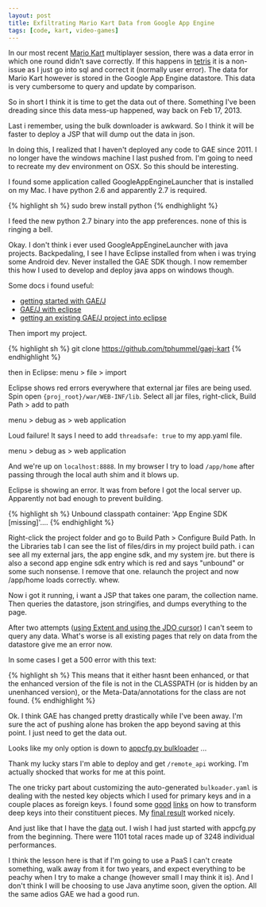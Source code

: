 ```yaml
---
layout: post
title: Exfiltrating Mario Kart Data from Google App Engine
tags: [code, kart, video-games]
---
```


In our most recent [Mario Kart][3] multiplayer session, there was a data error in which one round didn't save correctly. If this happens in [tetris][0] it is a non-issue as I just go into sql and correct it (normally user error). The data for Mario Kart however is stored in the Google App Engine datastore. This data is very cumbersome to query and update by comparison.

So in short I think it is time to get the data out of there. Something I've been dreading since this data mess-up happened, way back on Feb 17, 2013.

Last i remember, using the bulk downloader is awkward. So I think it will be faster to deploy a JSP that will dump out the data in json.

In doing this, I realized that I haven't deployed any code to GAE since 2011. I no longer have the windows machine I last pushed from. I'm going to need to recreate my dev environment on OSX. So this should be interesting.

I found some application called GoogleAppEngineLauncher that is installed on my Mac. I have python 2.6 and apparently 2.7 is required.

{% highlight sh %}
sudo brew install python
{% endhighlight %}

I feed the new python 2.7 binary into the app preferences. none of this is ringing a bell.

Okay. I don't think i ever used GoogleAppEngineLauncher with java projects. Backpedaling, I see I have Eclipse installed from when i was trying some Android dev. Never installed the GAE SDK though. I now remember this how I used to develop and deploy java apps on windows though.

Some docs i found useful:

- [getting started with GAE/J][4]
- [GAE/J with eclipse][5]
- [getting an existing GAE/J project into eclipse][6]

Then import my project.

{% highlight sh %}
git clone https://github.com/tphummel/gaej-kart
{% endhighlight %}

then in Eclipse: menu > file > import

Eclipse shows red errors everywhere that external jar files are being used. Spin open ```{proj_root}/war/WEB-INF/lib```. Select all jar files, right-click, Build Path > add to path

menu > debug as > web application

Loud failure! It says I need to add ```threadsafe: true``` to my app.yaml file.

menu > debug as > web application

And we're up on ```localhost:8888```. In my browser I try to load ```/app/home``` after passing through the local auth shim and it blows up.

Eclipse is showing an error. It was from before I got the local server up. Apparently not bad enough to prevent building.

{% highlight sh %}
Unbound classpath container: 'App Engine SDK [missing]'....
{% endhighlight %}

Right-click the project folder and go to Build Path > Configure Build Path. In the Libraries tab I can see the list of files/dirs in my project build path. i can see all my external jars, the app engine sdk, and my system jre. but there is also a second app engine sdk entry which is red and says "unbound" or some such nonsense. I remove that one. relaunch the project and now /app/home loads correctly. whew.

Now i got it running, i want a JSP that takes one param, the collection name. Then queries the datastore, json stringifies, and dumps everything to the page.

After two attempts ([using Extent and using the JDO cursor][8]) I can't seem to query any data. What's worse is all existing pages that rely on data from the datastore give me an error now.

In some cases I get a 500 error with this text:

{% highlight sh %}
This means that it either hasnt been enhanced, or that the enhanced version of the file is not in the CLASSPATH (or is hidden by an unenhanced version), or the Meta-Data/annotations for the class are not found.
{% endhighlight %}

Ok. I think GAE has changed pretty drastically while I've been away. I'm sure the act of pushing alone has broken the app beyond saving at this point. I just need to get the data out.

Looks like my only option is down to [appcfg.py bulkloader][9] ...

Thank my lucky stars I'm able to deploy and get ```/remote_api``` working. I'm actually shocked that works for me at this point.

The one tricky part about customizing the auto-generated ```bulkoader.yaml``` is dealing with the nested key objects which I used for primary keys and in a couple places as foreign keys. I found some [good][12] [links][10] on how to transform deep keys into their constituent pieces. My [final result][13] worked nicely.

And just like that I have the [data][14] out. I wish I had just started with appcfg.py from the beginning. There were 1101 total races made up of 3248 individual performances.

I think the lesson here is that if I'm going to use a PaaS I can't create something, walk away from it for two years, and expect everything to be peachy when I try to make a change (however small I may think it is). And I don't think I will be choosing to use Java anytime soon, given the option. All the same adios GAE we had a good run.

  [0]: /2011/01/01/tetris-primer/
  [3]: /2011/01/01/mario-kart-primer/
  [4]: https://developers.google.com/appengine/docs/java/gettingstarted/installing
  [5]: https://developers.google.com/appengine/docs/java/tools/eclipse
  [6]: https://developers.google.com/eclipse/docs/existingprojects
  [7]: https://developers.google.com/appengine/docs/java/configyaml/appconfig_yaml
  [8]: https://developers.google.com/appengine/docs/java/datastore/jdo/queries
  [9]: https://developers.google.com/appengine/docs/python/tools/uploadingdata
  [10]: http://stackoverflow.com/questions/11542669/google-app-engine-bulkloader-deep-key
  [12]: http://stackoverflow.com/questions/6817626/where-are-the-reference-pages-of-the-google-app-engine-bulkloader-transform
  [13]: https://github.com/tphummel/gaej-kart/blob/master/script/data/bulkloader.yaml
  [14]: https://github.com/tphummel/gaej-kart/tree/master/script/data/csv
